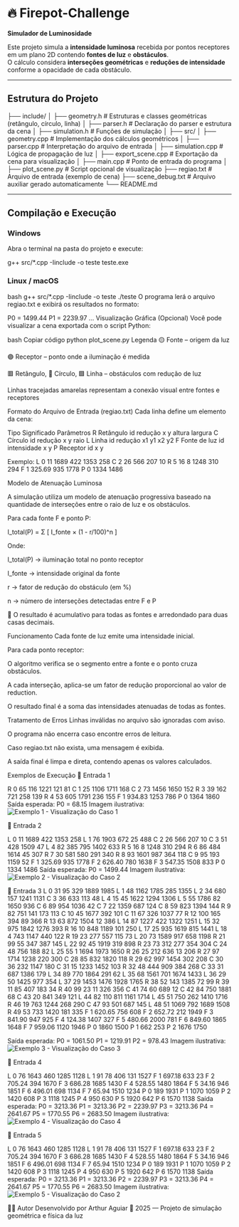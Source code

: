 # 🔥 Firepot-Challenge

**Simulador de Luminosidade**

Este projeto simula a **intensidade luminosa** recebida por pontos receptores em um plano 2D contendo **fontes de luz** e **obstáculos**.  
O cálculo considera **interseções geométricas** e **reduções de intensidade** conforme a opacidade de cada obstáculo.

---

## Estrutura do Projeto

├── include/
│ ├── geometry.h # Estruturas e classes geométricas (retângulo, círculo, linha)
│ ├── parser.h # Declaração do parser e estrutura da cena
│ ├── simulation.h # Funções de simulação
│
├── src/
│ ├── geometry.cpp # Implementação dos cálculos geométricos
│ ├── parser.cpp # Interpretação do arquivo de entrada
│ ├── simulation.cpp # Lógica de propagação de luz
│ ├── export_scene.cpp # Exportação da cena para visualização
│ ├── main.cpp # Ponto de entrada do programa
│
├── plot_scene.py # Script opcional de visualização
├── regiao.txt # Arquivo de entrada (exemplo de cena)
├── scene_debug.txt # Arquivo auxiliar gerado automaticamente
└── README.md

---

## Compilação e Execução

### **Windows**

Abra o terminal na pasta do projeto e execute:

g++ src/*.cpp -Iinclude -o teste
teste.exe

### Linux / macOS
bash
g++ src/*.cpp -Iinclude -o teste
./teste
O programa lerá o arquivo regiao.txt e exibirá os resultados no formato:

P0 = 1499.44
P1 = 2239.97
...
 Visualização Gráfica (Opcional)
Você pode visualizar a cena exportada com o script Python:

bash
Copiar código
python plot_scene.py
Legenda
🟡 Fonte – origem da luz

🟣 Receptor – ponto onde a iluminação é medida

🟥 Retângulo, 🔵 Círculo, 🟩 Linha – obstáculos com redução de luz

Linhas tracejadas amarelas representam a conexão visual entre fontes e receptores

Formato do Arquivo de Entrada (regiao.txt)
Cada linha define um elemento da cena:

Tipo	Significado	Parâmetros
R	Retângulo	id redução x y altura largura
C	Círculo	id redução x y raio
L	Linha	id redução x1 y1 x2 y2
F	Fonte de luz	id intensidade x y
P	Receptor	id x y

Exemplo:
L 0 11 1689 422 1353 258
C 2 26 566 207 10
R 5 16 8 1248 310 294
F 1 325.69 935 1778
P 0 1334 1486

Modelo de Atenuação Luminosa

A simulação utiliza um modelo de atenuação progressiva baseado na quantidade de interseções entre o raio de luz e os obstáculos.

Para cada fonte F e ponto P:

I_total(P) = Σ [ I_fonte × (1 - r/100)^n ]


Onde:

I_total(P) → iluminação total no ponto receptor

I_fonte → intensidade original da fonte

r → fator de redução do obstáculo (em %)

n → número de interseções detectadas entre F e P

🔹 O resultado é acumulativo para todas as fontes e arredondado para duas casas decimais.

Funcionamento
Cada fonte de luz emite uma intensidade inicial.

Para cada ponto receptor:

O algoritmo verifica se o segmento entre a fonte e o ponto cruza obstáculos.

A cada interseção, aplica-se um fator de redução proporcional ao valor de reduction.

O resultado final é a soma das intensidades atenuadas de todas as fontes.

Tratamento de Erros
Linhas inválidas no arquivo são ignoradas com aviso.

O programa não encerra caso encontre erros de leitura.

Caso regiao.txt não exista, uma mensagem é exibida.

A saída final é limpa e direta, contendo apenas os valores calculados.

Exemplos de Execução
🔹 Entrada 1


R 0 65 116 1221 121 81
C 1 25 1106 1711 168
C 2 73 1456 1650 152
R 3 39 162 721 258 139
R 4 53 605 1791 236 155
F 1 934.83 1253 786
P 0 1364 1860
Saída esperada:
P0 = 68.15
Imagem ilustrativa:
![Exemplo 1 - Visualização do Caso 1](img/caso1.png)

🔹 Entrada 2

L 0 11 1689 422 1353 258
L 1 76 1903 672 25 488
C 2 26 566 207 10
C 3 51 428 1509 47
L 4 82 385 795 1402 633
R 5 16 8 1248 310 294
R 6 86 484 1614 45 307
R 7 30 581 580 291 340
R 8 93 1601 987 364 118
C 9 95 193 1159 52
F 1 325.69 935 1778
F 2 626.40 780 1638
F 3 547.35 1508 833
P 0 1334 1486
Saída esperada:
P0 = 1499.44
Imagem ilustrativa:
![Exemplo 2 - Visualização do Caso 2](img/caso2.png)

🔹 Entrada 3
L 0 31 95 329 1889 1985
L 1 48 1162 1785 285 1355
L 2 34 680 157 1241 1131
C 3 36 633 113 48
L 4 15 45 1622 1294 1306
L 5 55 1786 82 1650 936
C 6 89 954 1036 42
C 7 22 1359 687 124
C 8 59 823 1394 144
R 9 82 751 141 173 113
C 10 45 1677 392 101
C 11 67 326 1037 77
R 12 100 165 394 89 366
R 13 63 872 1504 12 386
L 14 87 1227 422 1322 1251
L 15 32 975 1842 1276 393
R 16 10 848 1189 101 250
L 17 25 935 1619 815 1441
L 18 4 743 1147 440 122
R 19 23 277 557 115 73
L 20 73 1589 917 658 1198
R 21 99 55 347 387 145
L 22 92 45 1919 319 898
R 23 73 312 277 354 304
C 24 48 756 188 82
L 25 55 1 1694 1973 1650
R 26 25 212 636 13 206
R 27 97 1714 1238 220 300
C 28 85 832 1820 118
R 29 62 997 1454 302 208
C 30 36 232 1147 180
C 31 15 1233 1452 103
R 32 48 444 909 384 268
C 33 31 687 1386 179
L 34 89 770 1864 291 62
L 35 68 1561 701 1674 1433
L 36 29 50 1425 977 354
L 37 29 1453 1476 1928 1765
R 38 52 143 1385 72 99
R 39 11 85 407 183 34
R 40 99 23 11 326 356
C 41 74 60 689 12
C 42 84 750 1881 68
C 43 20 841 349 121
L 44 82 110 811 1161 1714
L 45 51 750 262 1410 1716
R 46 19 763 1244 268 290
C 47 93 501 687 145
L 48 51 1069 792 1689 1508
R 49 53 733 1420 181 335
F 1 620.65 756 608
F 2 652.72 212 1949
F 3 841.90 947 925
F 4 124.38 1407 327
F 5 480.66 2000 781
F 6 849.60 1865 1648
F 7 959.06 1120 1946
P 0 1860 1500
P 1 662 253
P 2 1676 1750

Saída esperada:
P0 = 1061.50
P1 = 1219.91
P2 = 978.43
Imagem ilustrativa:
![Exemplo 3 - Visualização do Caso 3](img/caso3.png)

🔹 Entrada 4

L 0 76 1643 460 1285 1128
L 1 91 78 406 131 1527
F 1 697.18 633 23
F 2 705.24 394 1670
F 3 686.28 1685 1430
F 4 528.55 1480 1864
F 5 34.16 946 1851
F 6 496.01 698 1134
F 7 65.94 1510 1234
P 0 189 1931
P 1 1070 1059
P 2 1420 608
P 3 1118 1245
P 4 950 630
P 5 1920 642
P 6 1570 1138
Saída esperada:
P0 = 3213.36
P1 = 3213.36
P2 = 2239.97
P3 = 3213.36
P4 = 2641.67
P5 = 1770.55
P6 = 2683.50
Imagem ilustrativa:
![Exemplo 4 - Visualização do Caso 4](img/caso4.png)

🔹 Entrada 5

L 0 76 1643 460 1285 1128
L 1 91 78 406 131 1527
F 1 697.18 633 23
F 2 705.24 394 1670
F 3 686.28 1685 1430
F 4 528.55 1480 1864
F 5 34.16 946 1851
F 6 496.01 698 1134
F 7 65.94 1510 1234
P 0 189 1931
P 1 1070 1059
P 2 1420 608
P 3 1118 1245
P 4 950 630
P 5 1920 642
P 6 1570 1138
Saída esperada:
P0 = 3213.36
P1 = 3213.36
P2 = 2239.97
P3 = 3213.36
P4 = 2641.67
P5 = 1770.55
P6 = 2683.50
Imagem ilustrativa:
![Exemplo 5 - Visualização do Caso 2](img/caso5.png)


👨‍💻 Autor
Desenvolvido por Arthur Aguiar
📅 2025 — Projeto de simulação geométrica e física da luz
